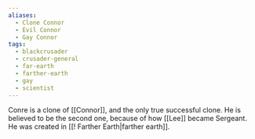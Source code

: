 ```yaml
---
aliases:
  - Clone Connor
  - Evil Connor
  - Gay Connor
tags:
  - blackcrusader
  - crusader-general
  - far-earth
  - farther-earth
  - gay
  - scientist
---
```

Conre is a clone of [[Connor]], and the only true successful clone. He is believed to be the second one, because of how [[Lee]] became Sergeant. He was created in [[! Farther Earth|farther earth]]. 

